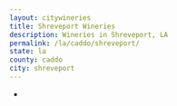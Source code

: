 ```yaml
---
layout: citywineries
title: Shreveport Wineries
description: Wineries in Shreveport, LA
permalink: /la/caddo/shreveport/
state: la
county: caddo
city: shreveport
---
```

-
